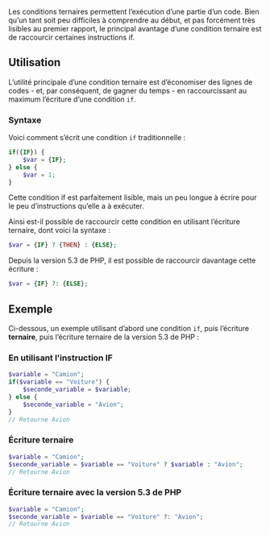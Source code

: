 Les conditions ternaires permettent l’exécution d’une partie d’un code. Bien qu’un tant soit peu difficiles à comprendre au début, et pas forcément très lisibles au premier rapport, le principal avantage d’une condition ternaire est de raccourcir certaines instructions if.

## Utilisation

L’utilité principale d’une condition ternaire est d’économiser des lignes de codes - et, par conséquent, de gagner du temps - en raccourcissant au maximum l’écriture d’une condition ```if```.

### Syntaxe

Voici comment s’écrit une condition ```if``` traditionnelle :

```php
if({IF}) {
    $var = {IF};
} else {
    $var = 1;
}
```

Cette condition if est parfaitement lisible, mais un peu longue à écrire pour le peu d’instructions qu’elle a à exécuter.

Ainsi est-il possible de raccourcir cette condition en utilisant l’écriture ternaire, dont voici la syntaxe :

```php
$var = {IF} ? {THEN} : {ELSE};
```

Depuis la version 5.3 de PHP, il est possible de raccourcir davantage cette écriture :

```php
$var = {IF} ?: {ELSE};
```

## Exemple

Ci-dessous, un exemple utilisant d’abord une condition ```if```, puis l’écriture **ternaire**, puis l’écriture ternaire de la version 5.3 de PHP :

### En utilisant l’instruction IF

```php
$variable = "Camion";
if($variable == "Voiture") {
    $seconde_variable = $variable;
} else {
    $seconde_variable = "Avion";
}
// Retourne Avion
```

### Écriture ternaire

```php
$variable = "Camion";
$seconde_variable = $variable == "Voiture" ? $variable : "Avion";
// Retourne Avion
```

### Écriture ternaire avec la version 5.3 de PHP

```php
$variable = "Camion";
$seconde_variable = $variable == "Voiture" ?: "Avion";
// Retourne Avion
```